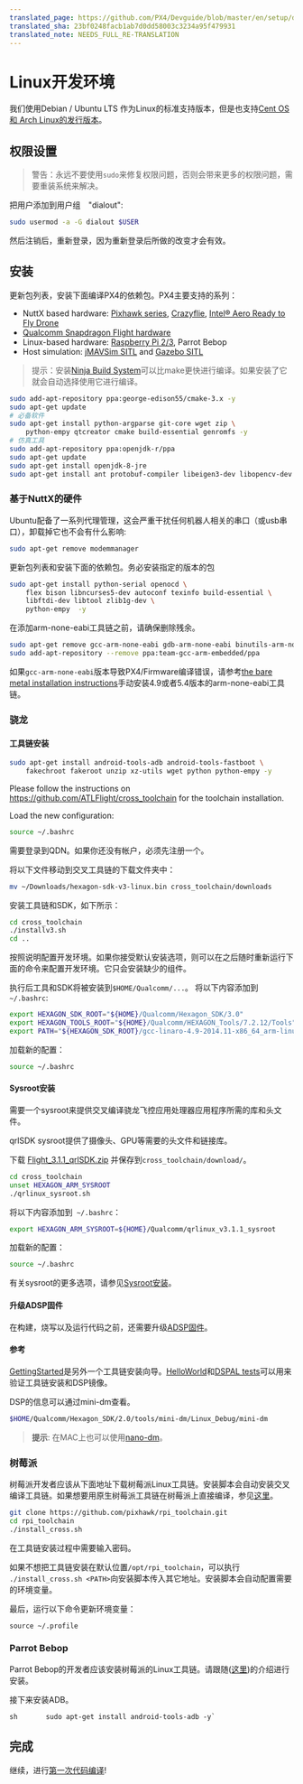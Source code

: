 ```yaml
---
translated_page: https://github.com/PX4/Devguide/blob/master/en/setup/dev_env_linux.md
translated_sha: 23bf0248facb1ab7d0dd58003c3234a95f479931
translated_note: NEEDS_FULL_RE-TRANSLATION
---
```


# Linux开发环境
我们使用Debian / Ubuntu LTS 作为Linux的标准支持版本，但是也支持[Cent OS 和 Arch Linux的发行版本](../setup/dev_env_linux_boutique.md)。

## 权限设置


> 警告：永远不要使用`sudo`来修复权限问题，否则会带来更多的权限问题，需要重装系统来解决。


把用户添加到用户组　"dialout":

<div class="host-code"></div>

```sh
sudo usermod -a -G dialout $USER
```

然后注销后，重新登录，因为重新登录后所做的改变才会有效。

## 安装

更新包列表，安装下面编译PX4的依赖包。PX4主要支持的系列：

* NuttX based hardware: [Pixhawk series](https://docs.px4.io/en/flight_controller/pixhawk_series.html), [Crazyflie](https://docs.px4.io/en/flight_controller/crazyflie2.html),
  [Intel® Aero Ready to Fly Drone](https://docs.px4.io/en/flight_controller/intel_aero.html)
* [Qualcomm Snapdragon Flight hardware](https://docs.px4.io/en/flight_controller/snapdragon_flight.html)
* Linux-based hardware: [Raspberry Pi 2/3](https://docs.px4.io/en/flight_controller/raspberry_pi_navio2.html), Parrot Bebop
* Host simulation: [jMAVSim SITL](../simulation/jmavsim.md) and [Gazebo SITL](../simulation/gazebo.md)

> 提示：安装[Ninja Build System](../setup/dev_env_linux_boutique.md#ninja-build-system)可以比make更快进行编译。如果安装了它就会自动选择使用它进行编译。


```sh
sudo add-apt-repository ppa:george-edison55/cmake-3.x -y
sudo apt-get update
# 必备软件
sudo apt-get install python-argparse git-core wget zip \
    python-empy qtcreator cmake build-essential genromfs -y
# 仿真工具
sudo add-apt-repository ppa:openjdk-r/ppa
sudo apt-get update
sudo apt-get install openjdk-8-jre
sudo apt-get install ant protobuf-compiler libeigen3-dev libopencv-dev openjdk-8-jdk openjdk-8-jre clang-3.5 lldb-3.5 -y
```

### 基于NuttX的硬件

Ubuntu配备了一系列代理管理，这会严重干扰任何机器人相关的串口（或usb串口），卸载掉它也不会有什么影响:

```sh
sudo apt-get remove modemmanager
```

更新包列表和安装下面的依赖包。务必安装指定的版本的包

```sh
sudo apt-get install python-serial openocd \
    flex bison libncurses5-dev autoconf texinfo build-essential \
    libftdi-dev libtool zlib1g-dev \
    python-empy  -y
```

在添加arm-none-eabi工具链之前，请确保删除残余。

```sh
sudo apt-get remove gcc-arm-none-eabi gdb-arm-none-eabi binutils-arm-none-eabi gcc-arm-embedded
sudo add-apt-repository --remove ppa:team-gcc-arm-embedded/ppa
```

如果`gcc-arm-none-eabi`版本导致PX4/Firmware编译错误，请参考[the bare metal installation instructions](../setup/dev_env_linux_boutique.md#toolchain-installation)手动安装4.9或者5.4版本的arm-none-eabi工具链。

### 骁龙

#### 工具链安装

```sh
sudo apt-get install android-tools-adb android-tools-fastboot \
    fakechroot fakeroot unzip xz-utils wget python python-empy -y
```

Please follow the instructions on https://github.com/ATLFlight/cross_toolchain for the toolchain installation.

Load the new configuration:

```sh
source ~/.bashrc
```


需要登录到QDN。如果你还没有帐户，必须先注册一个。



将以下文件移动到交叉工具链的下载文件夹中：

```sh
mv ~/Downloads/hexagon-sdk-v3-linux.bin cross_toolchain/downloads
```

安装工具链和SDK，如下所示：

```sh
cd cross_toolchain
./installv3.sh
cd ..
```

按照说明配置开发环境。如果你接受默认安装选项，则可以在之后随时重新运行下面的命令来配置开发环境。它只会安装缺少的组件。



执行后工具和SDK将被安装到`$HOME/Qualcomm/...`。 将以下内容添加到` ~/.bashrc`:

```sh
export HEXAGON_SDK_ROOT="${HOME}/Qualcomm/Hexagon_SDK/3.0"
export HEXAGON_TOOLS_ROOT="${HOME}/Qualcomm/HEXAGON_Tools/7.2.12/Tools"
export PATH="${HEXAGON_SDK_ROOT}/gcc-linaro-4.9-2014.11-x86_64_arm-linux-gnueabihf_linux/bin:$PATH"
```

加载新的配置：

```sh
source ~/.bashrc
```

#### Sysroot安装

需要一个sysroot来提供交叉编译骁龙飞控应用处理器应用程序所需的库和头文件。

qrlSDK sysroot提供了摄像头、GPU等需要的头文件和链接库。

下载 [Flight\_3.1.1\_qrlSDK.zip](http://support.intrinsyc.com/attachments/download/690/Flight_3.1.1_qrlSDK.zip) 并保存到`cross_toolchain/download/`。

```sh
cd cross_toolchain
unset HEXAGON_ARM_SYSROOT
./qrlinux_sysroot.sh
```

将以下内容添加到` ~/.bashrc`：

```sh
export HEXAGON_ARM_SYSROOT=${HOME}/Qualcomm/qrlinux_v3.1.1_sysroot
```

加载新的配置：

```sh
source ~/.bashrc
```

有关sysroot的更多选项，请参见[Sysroot安装](https://github.com/ATLFlight/cross_toolchain/blob/sdk3/README.md#sysroot-installation)。

#### 升级ADSP固件

在构建，烧写以及运行代码之前，还需要升级[ADSP固件](https://docs.px4.io/en/flight_controller/snapdragon_flight_advanced.html#updating-the-adsp-firmware)。

#### 参考

[GettingStarted](https://github.com/ATLFlight/ATLFlightDocs/blob/master/GettingStarted.md)是另外一个工具链安装向导。[HelloWorld](https://github.com/ATLFlight/HelloWorld)和[DSPAL tests](https://github.com/ATLFlight/dspal/tree/master/test/dspal_tester)可以用来验证工具链安装和DSP镜像。

DSP的信息可以通过mini-dm查看。

```sh
$HOME/Qualcomm/Hexagon_SDK/2.0/tools/mini-dm/Linux_Debug/mini-dm
```
> **提示**: 在MAC上也可以使用[nano-dm](https://github.com/kevinmehall/nano-dm)。

### 树莓派

树莓派开发者应该从下面地址下载树莓派Linux工具链。安装脚本会自动安装交叉编译工具链。如果想要用原生树莓派工具链在树莓派上直接编译，参见[这里](https://docs.px4.io/en/flight_controller/raspberry_pi_navio2.html#native-builds-optional)。

<div class="host-code"></div>

```sh
git clone https://github.com/pixhawk/rpi_toolchain.git
cd rpi_toolchain
./install_cross.sh
```

在工具链安装过程中需要输入密码。

如果不想把工具链安装在默认位置```/opt/rpi_toolchain```，可以执行``` ./install_cross.sh <PATH>```向安装脚本传入其它地址。安装脚本会自动配置需要的环境变量。

最后，运行以下命令更新环境变量：

```
source ~/.profile
```

### Parrot Bebop

Parrot Bebop的开发者应该安装树莓派的Linux工具链。请跟随([这里](https://docs.px4.io/en/flight_controller/raspberry_pi_navio2.html))的介绍进行安装。

接下来安装ADB。

``sh      
sudo apt-get install android-tools-adb -y` ``

## 完成

继续，进行[第一次代码编译](../setup/building_px4.md)!
